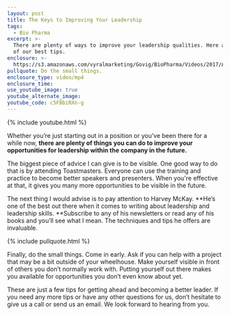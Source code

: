 ```yaml
---
layout: post
title: The Keys to Improving Your Leadership
tags:
  - Bio Pharma
excerpt: >-
  There are plenty of ways to improve your leadership qualities. Here are a few
  of our best tips.
enclosure: >-
  https://s3.amazonaws.com/vyralmarketing/Govig/BioPharma/Videos/2017/Advancing+Your+Leadership.mp4
pullquote: Do the small things.
enclosure_type: video/mp4
enclosure_time:
use_youtube_image: true
youtube_alternate_image:
youtube_code: c5FBbiRXn-g
---
```



{% include youtube.html %}

Whether you’re just starting out in a position or you’ve been there for a while now, **there are plenty of things you can do to improve your opportunities for leadership within the company in the future.**

The biggest piece of advice I can give is to be visible. One good way to do that is by attending Toastmasters. Everyone can use the training and practice to become better speakers and presenters. When you're effective at that, it gives you many more opportunities to be visible in the future.

The next thing I would advise is to pay attention to Harvey McKay. **He’s one of the best out there when it comes to writing about leadership and leadership skills.&nbsp;**Subscribe to any of his newsletters or read any of his books and you’ll see what I mean. The techniques and tips he offers are invaluable.

{% include pullquote.html %}

Finally, do the small things. Come in early. Ask if you can help with a project that may be a bit outside of your wheelhouse. Make yourself visible in front of others you don’t normally work with. Putting yourself out there makes you available for opportunities you don’t even know about yet.

These are just a few tips for getting ahead and becoming a better leader. If you need any more tips or have any other questions for us, don’t hesitate to give us a call or send us an email. We look forward to hearing from you.
